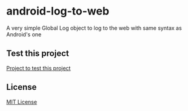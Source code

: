 # android-log-to-web

A very simple Global Log object to log to the web with same syntax as Android's one

## Test this project

[Project to test this project](https://github.com/guilhermebruzzi/test-android-log-to-web/)

## License

[MIT License](https://github.com/guilhermebruzzi/android-log-to-web/blob/master/LICENSE)
